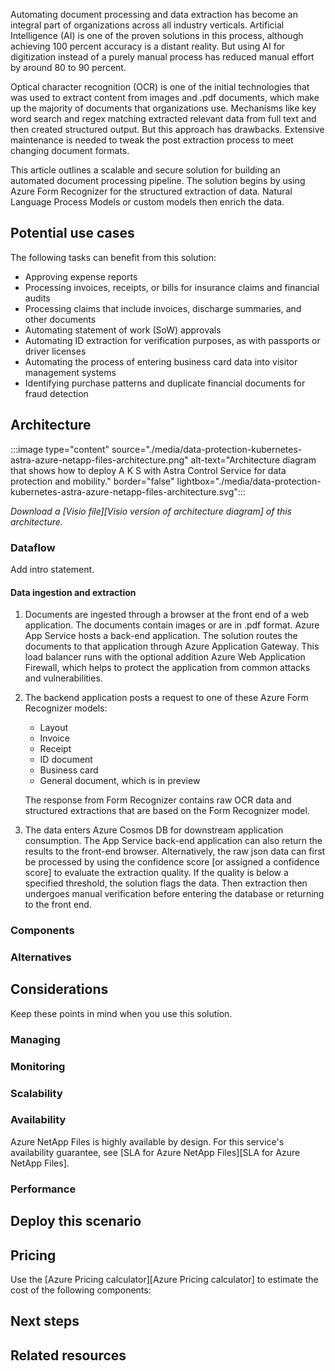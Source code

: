 
Automating document processing and data extraction has become an integral part of organizations across all industry verticals. Artificial Intelligence (AI) is one of the proven solutions in this process, although achieving 100 percent accuracy is a distant reality. But using AI for digitization instead of a purely manual process has reduced manual effort by around 80 to 90 percent.

Optical character recognition (OCR) is one of the initial technologies that was used to extract content from images and .pdf documents, which make up the majority of documents that organizations use. Mechanisms like key word search and regex matching extracted relevant data from full text and then created structured output. But this approach has drawbacks. Extensive maintenance is needed to tweak the post extraction process to meet changing document formats.

This article outlines a scalable and secure solution for building an automated document processing pipeline. The solution begins by using Azure Form Recognizer for the structured extraction of data. Natural Language Process Models or custom models then enrich the data.

## Potential use cases

The following tasks can benefit from this solution:

- Approving expense reports
- Processing invoices, receipts, or bills for insurance claims and financial audits
- Processing claims that include invoices, discharge summaries, and other documents
- Automating statement of work (SoW) approvals
- Automating ID extraction for verification purposes, as with passports or driver licenses
- Automating the process of entering business card data into visitor management systems
- Identifying purchase patterns and duplicate financial documents for fraud detection

## Architecture

:::image type="content" source="./media/data-protection-kubernetes-astra-azure-netapp-files-architecture.png" alt-text="Architecture diagram that shows how to deploy A K S with Astra Control Service for data protection and mobility." border="false" lightbox="./media/data-protection-kubernetes-astra-azure-netapp-files-architecture.svg":::

*Download a [Visio file][Visio version of architecture diagram] of this architecture.*

### Dataflow

Add intro statement.

#### Data ingestion and extraction

1. Documents are ingested through a browser at the front end of a web application. The documents contain images or are in .pdf format. Azure App Service hosts a back-end application. The solution routes the documents to that application through Azure Application Gateway. This load balancer runs with the optional addition Azure Web Application Firewall, which helps to protect the application from common attacks and vulnerabilities.

1. The backend application posts a request to one of these Azure Form Recognizer models:

   - Layout
   - Invoice
   - Receipt
   - ID document
   - Business card
   - General document, which is in preview

   The response from Form Recognizer contains raw OCR data and structured extractions that are based on the Form Recognizer model.

1. The data enters Azure Cosmos DB for downstream application consumption. The App Service back-end application can also return the results to the front-end browser. Alternatively, the raw json data can first be processed by using the confidence score [or assigned a confidence score] to evaluate the extraction quality. If the quality is below a specified threshold, the solution flags the data. Then extraction then undergoes manual verification before entering the database or returning to the front end.


### Components



### Alternatives



## Considerations

Keep these points in mind when you use this solution.

### Managing


### Monitoring


### Scalability


### Availability

Azure NetApp Files is highly available by design. For this service's availability guarantee, see [SLA for Azure NetApp Files][SLA for Azure NetApp Files].


### Performance


## Deploy this scenario


## Pricing

Use the [Azure Pricing calculator][Azure Pricing calculator] to estimate the cost of the following components:



## Next steps



## Related resources

